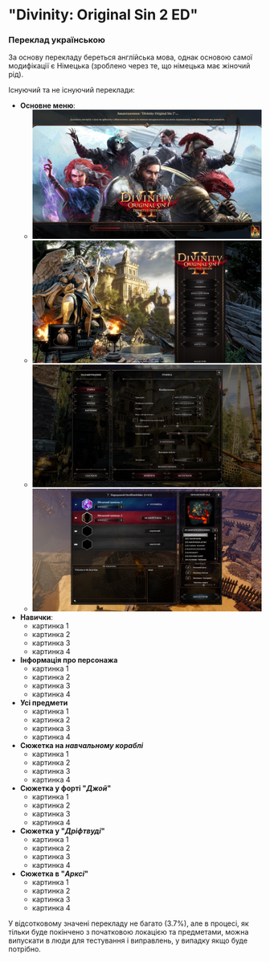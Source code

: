 # "**Divinity: Original Sin 2 ED**"
### Переклад українською

За основу перекладу береться англійська мова, однак основою самої модифікації є Німецька (зроблено через те, що німецька має жіночий рід).

Існуючий та не існуючий переклади:
- **Основне меню**:
    - ![картинка 1](https://github.com/DevilDarkSider/divinity_orginal_sin_2_ua_traslation/blob/main/Repos%20resources/Menu_interface/Menu_1.jpg)
    - ![картинка 2](https://github.com/DevilDarkSider/divinity_orginal_sin_2_ua_traslation/blob/main/Repos%20resources/Menu_interface/Menu_2.jpg)
    - ![картинка 3](https://github.com/DevilDarkSider/divinity_orginal_sin_2_ua_traslation/blob/main/Repos%20resources/Menu_interface/Menu_3.jpg)
    - ![картинка 4](https://github.com/DevilDarkSider/divinity_orginal_sin_2_ua_traslation/blob/main/Repos%20resources/Menu_interface/Menu_4.jpg)
- **Навички**:
    - картинка 1
    - картинка 2
    - картинка 3
    - картинка 4
- **Інформація про персонажа**
    - картинка 1
    - картинка 2
    - картинка 3
    - картинка 4
- **Усі предмети**
    - картинка 1
    - картинка 2
    - картинка 3
    - картинка 4
- **Сюжетка на _навчальному кораблі_**
    - картинка 1
    - картинка 2
    - картинка 3
    - картинка 4
- **Сюжетка у форті "_Джой_"**
    - картинка 1
    - картинка 2
    - картинка 3
    - картинка 4
- **Сюжетка у "_Дріфтвуді_"**
    - картинка 1
    - картинка 2
    - картинка 3
    - картинка 4
- **Сюжетка в "_Арксі_"**
    - картинка 1
    - картинка 2
    - картинка 3
    - картинка 4

У відсотковому значені перекладу не багато (3.7%), але в процесі, як тільки буде покінчено з початковою локацією та предметами, можна випускати в люди для тестування і виправлень, у випадку якщо буде потрібно.
